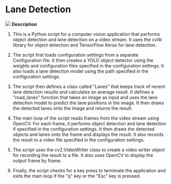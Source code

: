 # Lane Detection
![](https://researchleap.com/wp-content/uploads/2021/12/AI_Drive_Reasoning-002.png)
**Description**

1. This is a Python script for a computer vision application that performs object detection and lane detection on a video stream. It uses the cvlib library for object detection and      TensorFlow Keras for lane detection.

2. The script first loads configuration settings from a separate Configuration file. It then creates a YOLO object detector using the weights and configuration files specified in the configuration settings. It also loads a lane detection model using the path specified in the configuration settings.

3. The script then defines a class called "Lanes" that keeps track of recent lane detection results and calculates an average result. It defines a "road_lanes" function that takes an image as input and uses the lane detection model to predict the lane positions in the image. It then draws the detected lanes onto the image and returns the result.

4. The main loop of the script reads frames from the video stream using OpenCV. For each frame, it performs object detection and lane detection if specified in the configuration settings. It then draws the detected objects and lanes onto the frame and displays the result. It also records the result to a video file specified in the configuration settings.

5. The script uses the cv2.VideoWriter class to create a video writer object for recording the result to a file. It also uses OpenCV to display the output frame by frame.

6. Finally, the script checks for a key press to terminate the application and exits the main loop if the "q" key or the "Esc" key is pressed.

